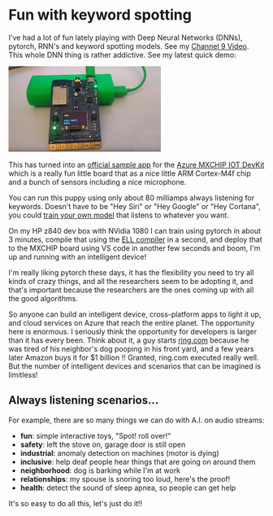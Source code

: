 
# Fun with keyword spotting

I've had a lot of fun lately playing with Deep Neural Networks (DNNs), pytorch, RNN's and keyword spotting models.
See my [Channel 9 Video](https://channel9.msdn.com/Shows/Internet-of-Things-Show/Running-AI-on-IoT-microcontroller-devices-with-ELL).
This whole DNN thing is rather addictive.  See my latest quick demo:

[![image](../../videos/KeywordSpotter.png)](http://lovettsoftware.com/videos/ELL_MXCHIP_Oct2018.mp4)

This has turned into an [official sample app](https://github.com/lovettchris/IoTKeywordSpotter/) for the
[Azure MXCHIP IOT DevKit](https://microsoft.github.io/azure-iot-developer-kit/) which is a really fun little board
that as a nice little ARM Cortex-M4f chip and a bunch of sensors including a nice microphone.

You can run this puppy using only about 80 milliamps always listening for keywords.  Doesn't have to be "Hey Siri"
or "Hey Google" or "Hey Cortana",  you could [train your own model](https://microsoft.github.io/ELL/tutorials/Training-audio-keyword-spotter-with-pytorch/) that listens to whatever you want.

On my HP z840 dev box with NVidia 1080 I can train using pytorch in about 3 minutes, compile that using the [ELL compiler](https://microsoft.github.io/ELL/tutorials/) in a second, and deploy that to the MXCHIP board using VS code in another few seconds and boom, I'm up and running with an intelligent device!

I'm really liking pytorch these days, it has the flexibility you need to try all kinds of crazy things, and all the researchers seem to be adopting it,
and that's important because the researchers are the ones coming up with all the good algorithms.

So anyone can build an intelligent device,
cross-platform apps to light it up, and cloud services on Azure that reach the entire planet.  The opportunity here is enormous.  I seriously think the opportunity for developers is larger than it has every been.  Think about it, a guy starts [ring.com](https://ring.com/) because he was tired of his neighbor's dog pooping in his front yard, and a few years later Amazon buys it for $1 billion !!  Granted, ring.com executed really well.  But the number of intelligent devices and scenarios that can be imagined is limitless!

## Always listening scenarios...

For example, there are so many things we can do with A.I. on audio streams:

- **fun**: simple interactive toys, "Spot! roll over!"
- **safety**: left the stove on, garage door is still open
- **industrial**: anomaly detection on machines (motor is dying)
- **inclusive**: help deaf people hear things that are going on around them
- **neighborhood**: dog is barking while I'm at work
- **relationships**: my spouse is snoring too loud, here's the proof!
- **health**: detect the sound of sleep apnea, so people can get help

It's so easy to do all this, let's just do it!!
